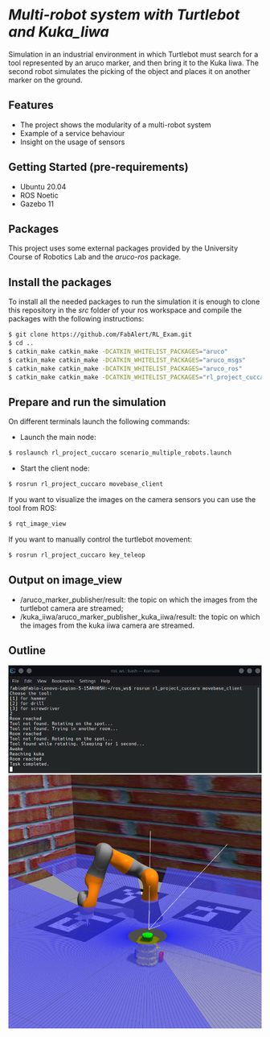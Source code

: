 # _Multi-robot system with Turtlebot and Kuka_Iiwa_

Simulation in an industrial environment in which Turtlebot must search for a tool represented by an aruco marker, and then bring it to the Kuka Iiwa. The second robot simulates the picking of the object and places it on another marker on the ground.

## Features

- The project shows the modularity of a multi-robot system
- Example of a service behaviour
- Insight on the usage of sensors 

## Getting Started (pre-requirements)

- Ubuntu 20.04
- ROS Noetic
- Gazebo 11

## Packages

This project uses some external packages provided by the University Course of Robotics Lab and the _aruco-ros_ package. 

## Install the packages

To install all the needed packages to run the simulation it is enough to clone this repository in the _src_ folder of your ros workspace and compile the packages with the following instructions:

```sh
$ git clone https://github.com/FabAlert/RL_Exam.git
$ cd ..
$ catkin_make catkin_make -DCATKIN_WHITELIST_PACKAGES="aruco"
$ catkin_make catkin_make -DCATKIN_WHITELIST_PACKAGES="aruco_msgs"
$ catkin_make catkin_make -DCATKIN_WHITELIST_PACKAGES="aruco_ros"
$ catkin_make catkin_make -DCATKIN_WHITELIST_PACKAGES="rl_project_cuccaro"

```
## Prepare and run the simulation

On different terminals launch the following commands:

- Launch the main node:

```sh
$ roslaunch rl_project_cuccaro scenario_multiple_robots.launch
```


- Start the client node: 

```sh
$ rosrun rl_project_cuccaro movebase_client
```

If you want to visualize the images on the camera sensors you can use the tool from ROS:

```sh
$ rqt_image_view
```
If you want to manually control the turtlebot movement:

```sh
$ rosrun rl_project_cuccaro key_teleop
```

## Output on image_view

- /aruco_marker_publisher/result: the topic on which the images from the turtlebot camera are streamed;
- /kuka_iiwa/aruco_marker_publisher_kuka_iiwa/result: the topic on which the images from the kuka iiwa camera are streamed.

## Outline

![Client terminal results](/Images_for_readme/terminale.png)  
![Gazebo results](/Images_for_readme/final.png) 
